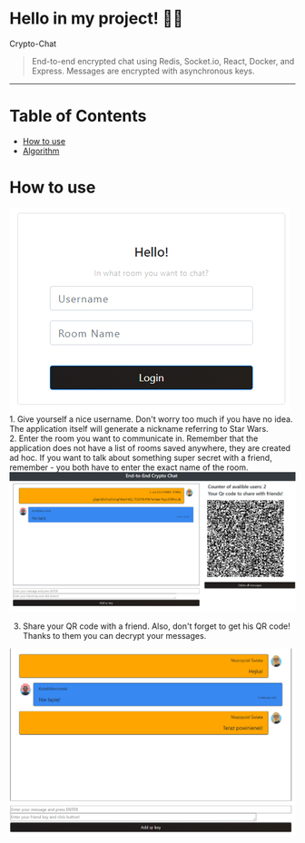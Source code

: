 # Hello in my project! 👋👋
Crypto-Chat
> End-to-end encrypted chat using Redis, Socket.io, React, Docker, and Express. Messages are encrypted with asynchronous keys.
<hr>

# Table of Contents
* [How to use](#how-to-use)
* [Algorithm](#algorithm)


# <a name="how-to-use"></a>How to use
<img src="./readmesrc/login.png"> 
1. Give yourself a nice username.  Don't worry too much if you have no idea. The application itself will generate a nickname referring to Star Wars.<br />
2. Enter the room you want to communicate in. Remember that the application does not have a list of rooms saved anywhere, they are created ad hoc. If you want to talk about something super secret with a friend, remember - you both have to enter the exact name of the room.
<br />

<img src="./readmesrc/chat1.png"> 

3. Share your QR code with a friend. Also, don't forget to get his QR code! Thanks to them you can decrypt your messages.

<img src="./readmesrc/chat2.png"> 
